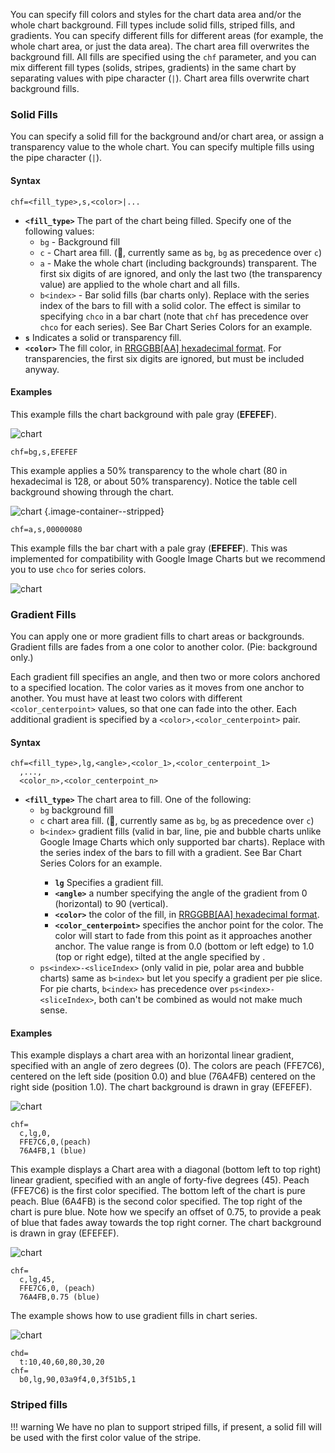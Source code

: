 You can specify fill colors and styles for the chart data area and/or the whole chart background. Fill types include solid fills, striped fills, and gradients. You can specify different fills for different areas (for example, the whole chart area, or just the data area). The chart area fill overwrites the background fill. All fills are specified using the `chf` parameter, and you can mix different fill types (solids, stripes, gradients) in the same chart by separating values with pipe character (` | `). Chart area fills overwrite chart background fills.

### Solid Fills

You can specify a solid fill for the background and/or chart area, or assign a transparency value to the whole chart. You can specify multiple fills using the pipe character (`|`).

#### Syntax

```
chf=<fill_type>,s,<color>|...
```

- **`<fill_type>`** The part of the chart being filled. Specify one of the following values:
  - `bg` - Background fill
  - `c` - Chart area fill. (:checkered_flag:, currently same as `bg`, `bg` as precedence over `c`)
  - `a` - Make the whole chart (including backgrounds) transparent. The first six digits of <color> are ignored, and only the last two (the transparency value) are applied to the whole chart and all fills.
  - `b<index>` - Bar solid fills (bar charts only). Replace <index> with the series index of the bars to fill with a solid color. The effect is similar to specifying `chco` in a bar chart (note that `chf` has precedence over `chco` for each series). See Bar Chart Series Colors for an example.
- **`s`** Indicates a solid or transparency fill.
- **`<color>`** The fill color, in [RRGGBB[AA] hexadecimal format](/reference/color-format). For transparencies, the first six digits are ignored, but must be included anyway.

#### Examples

This example fills the chart background with pale gray (**EFEFEF**).

![chart](https://image-charts.com/chart?cht=lc&chd=s:pqokeYONOMEBAKPOQVTXZdecaZcglprqxuux393ztpoonkeggjp&chco=FF0000&chls=4.0,3.0,0.0&chs=700x125&chxt=x,y&chxl=0:%7CJun%7CJuly%7CAug%7C1:%7C%7C20%7C30%7C40%7C50&chf=bg,s,EFEFEF)

```
chf=bg,s,EFEFEF
```


This example applies a 50% transparency to the whole chart (80 in hexadecimal is 128, or about 50% transparency). Notice the table cell background showing through the chart.

<!-- ![chart](https://image-charts.com/chart?cht=s&chd=s:pqokeYONOMEPOQVTXZdeca,Zcglprqxuuxztpoonkeggjp&chls=4.0,3.0,0.0&chs=700x125&chxt=x,y&chxl=0:%7CJun%7CJuly%7CAug%7C1:%7C%7C20%7C30%7C40%7C50&chf=a,s,00000080) -->
![chart](https://image-charts.com/chart?cht=bvs&chd=s:pqokeYONOMEPOQVTXZdeca,Zcglprqxuuxztpoonkeggjp&chs=700x125&chxt=x,y&chxl=0:%7CJun%7CJuly%7CAug%7C1:%7C%7C20%7C30%7C40%7C50&chf=a,s,00000080) {.image-container--stripped}

```
chf=a,s,00000080
```

This example fills the bar chart with a pale gray (**EFEFEF**). This was implemented for compatibility with Google Image Charts but we recommend you to use `chco` for series colors.

![chart](https://image-charts.com/chart?cht=bvs&chd=t:10,10,40&chs=700x125&chxt=x,y&chxl=0:%7CJun%7CJuly%7CAug%7C1:%7C%7C20%7C30%7C40%7C50&chf=b0,s,EFEFEF)

### Gradient Fills

You can apply one or more gradient fills to chart areas or backgrounds. Gradient fills are fades from a one color to another color. (Pie: background only.)

Each gradient fill specifies an angle, and then two or more colors anchored to a specified location. The color varies as it moves from one anchor to another. You must have at least two colors with different `<color_centerpoint>` values, so that one can fade into the other. Each additional gradient is specified by a `<color>,<color_centerpoint>` pair.

#### Syntax

```
chf=<fill_type>,lg,<angle>,<color_1>,<color_centerpoint_1>
  ,...,
  <color_n>,<color_centerpoint_n>
```

- **`<fill_type>`** The chart area to fill. One of the following:
  - `bg` background fill
  - `c` chart area fill. (:checkered_flag:, currently same as `bg`, `bg` as precedence over `c`)
  - `b<index>` gradient fills (valid in bar, line, pie and bubble charts unlike Google Image Charts which only supported bar charts). Replace <index> with the series index of the bars to fill with a gradient. See Bar Chart Series Colors for an example.
    - **`lg`** Specifies a gradient fill.
    - **`<angle>`** a number specifying the angle of the gradient from 0 (horizontal) to 90 (vertical).
    - **`<color>`** the color of the fill, in [RRGGBB[AA] hexadecimal format](/reference/color-format).
    - **`<color_centerpoint>`** specifies the anchor point for the color. The color will start to fade from this point as it approaches another anchor. The value range is from 0.0 (bottom or left edge) to 1.0 (top or right edge), tilted at the angle specified by <angle>.
  - `ps<index>-<sliceIndex>` (only valid in pie, polar area and bubble charts) same as `b<index>` but let you specify a gradient per pie slice. For pie charts, `b<index>` has precedence over `ps<index>-<sliceIndex>`, both can't be combined as would not make much sense.

#### Examples

This example displays a chart area with an horizontal linear gradient, specified with an angle of zero degrees (0). The colors are peach (FFE7C6), centered on the left side (position 0.0) and blue (76A4FB) centered on the right side (position 1.0). The chart background is drawn in gray (EFEFEF).

![chart](https://image-charts.com/chart?cht=lc&chd=s:pqokeYONOMEBAKPOQVTXZdecaZcglprqxuux393ztpoonkeggjp&chco=676767&chls=4.0,3.0,0.0&chs=700x125&chxt=x,y&chxl=0:|1|2|3|4|5|1:|0|50|100&chf=c,lg,0,FFE7C6,0,76A4FB,1|bg,s,EFEFEF)

```
chf=
  c,lg,0,
  FFE7C6,0,(peach)
  76A4FB,1 (blue)
```

This example displays a Chart area with a diagonal (bottom left to top right) linear gradient, specified with an angle of forty-five degrees (45).
Peach (FFE7C6) is the first color specified. The bottom left of the chart is pure peach.
Blue (6A4FB) is the second color specified. The top right of the chart is pure blue. Note how we specify an offset of 0.75, to provide a peak of blue that fades away towards the top right corner.
The chart background is drawn in gray (EFEFEF).

![chart](https://image-charts.com/chart?cht=lc&chd=s:pqokeYONOMEBAKPOQVTXZdecaZcglprqxuux393ztpoonkeggjp&chco=676767&chls=4.0,3.0,0.0&chxt=x,y&chxl=0:%7C1%7C2%7C3%7C4%7C5%7C1:%7C0%7C50%7C100&chs=700x125&chf=c,lg,45,FFE7C6,0,76A4FB,0.75%7Cbg,s,EFEFEF)

```
chf=
  c,lg,45,
  FFE7C6,0, (peach)
  76A4FB,0.75 (blue)
```

The example shows how to use gradient fills in chart series.

![chart](https://image-charts.com/chart?cht=bvs&chs=700x180&chd=t:10,40,60,80,30,20&chf=b0,lg,90,03a9f4,0,3f51b5,1&chan)

```
chd=
  t:10,40,60,80,30,20
chf=
  b0,lg,90,03a9f4,0,3f51b5,1
```


### Striped fills

!!! warning
    We have no plan to support striped fills, if present, a solid fill will be used with the first color value of the stripe.

<!-- You can specify a striped background fill for your chart area, or the whole chart. (Pie, Google-o-meter charts: background only.)

Syntax

chf=
  <fill_type>,ls,<angle>,<color_1>,<width_1>
    ,...,
  <color_n>,<width_n>
<fill_type> -->

